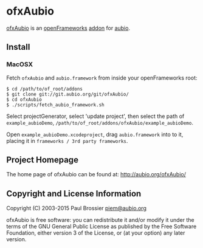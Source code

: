 ofxAubio
========

[ofxAubio](aubio.org/ofxAubio) is an [openFrameworks](openframeworks.cc)
[addon](www.ofxaddons.com) for [aubio](aubio.org).

Install
-------

### MacOSX

Fetch `ofxAubio` and `aubio.framework` from inside your openFrameworks root:

    $ cd /path/to/of_root/addons
    $ git clone git://git.aubio.org/git/ofxAubio/
    $ cd ofxAubio
    $ ./scripts/fetch_aubio_framework.sh

Select projectGenerator, select 'update project', then select the path of
`example_aubioDemo`, `/path/to/of_root/addons/ofxAubio/example_aubioDemo`.

Open `example_aubioDemo.xcodeproject`, drag `aubio.framework` into to it,
placing it in `frameworks / 3rd party frameworks`.

Project Homepage
----------------

The home page of ofxAubio can be found at: http://aubio.org/ofxAubio/

Copyright and License Information
---------------------------------

Copyright (C) 2003-2015 Paul Brossier <piem@aubio.org>

ofxAubio is free software: you can redistribute it and/or modify it under the
terms of the GNU General Public License as published by the Free Software
Foundation, either version 3 of the License, or (at your option) any later
version.
